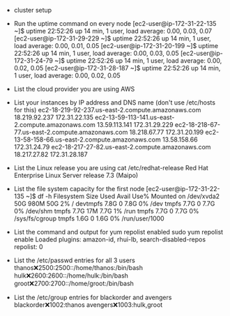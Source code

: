 * cluster setup 
 * Run the uptime command on every node
[ec2-user@ip-172-31-22-135 ~]$ uptime
 22:52:26 up 14 min,  1 user,  load average: 0.00, 0.03, 0.07
[ec2-user@ip-172-31-29-229 ~]$ uptime
 22:52:26 up 14 min,  1 user,  load average: 0.00, 0.01, 0.05
[ec2-user@ip-172-31-20-199 ~]$ uptime
 22:52:26 up 14 min,  1 user,  load average: 0.00, 0.03, 0.05
[ec2-user@ip-172-31-24-79 ~]$ uptime
 22:52:26 up 14 min,  1 user,  load average: 0.00, 0.02, 0.05
[ec2-user@ip-172-31-28-187 ~]$ uptime
 22:52:26 up 14 min,  1 user,  load average: 0.00, 0.02, 0.05

 * List the cloud provider you are using
AWS

 * List your instances by IP address and DNS name (don't use /etc/hosts for this)
ec2-18-219-92-237.us-east-2.compute.amazonaws.com	18.219.92.237	172.31.22.135
ec2-13-59-113-141.us-east-2.compute.amazonaws.com	13.59.113.141	172.31.29.229
ec2-18-218-67-77.us-east-2.compute.amazonaws.com	18.218.67.77	172.31.20.199
ec2-13-58-158-66.us-east-2.compute.amazonaws.com	13.58.158.66	172.31.24.79
ec2-18-217-27-82.us-east-2.compute.amazonaws.com	18.217.27.82	172.31.28.187

 * List the Linux release you are using
cat /etc/redhat-release
Red Hat Enterprise Linux Server release 7.3 (Maipo)

 * List the file system capacity for the first node
[ec2-user@ip-172-31-22-135 ~]$ df -h
Filesystem      Size  Used Avail Use% Mounted on
/dev/xvda2       50G  980M   50G   2% /
devtmpfs        7.8G     0  7.8G   0% /dev
tmpfs           7.7G     0  7.7G   0% /dev/shm
tmpfs           7.7G   17M  7.7G   1% /run
tmpfs           7.7G     0  7.7G   0% /sys/fs/cgroup
tmpfs           1.6G     0  1.6G   0% /run/user/1000

 * List the command and output for yum repolist enabled
sudo yum repolist enable
Loaded plugins: amazon-id, rhui-lb, search-disabled-repos
repolist: 0

* List the /etc/passwd entries for all 3 users
thanos:x:2500:2500::/home/thanos:/bin/bash
hulk:x:2600:2600::/home/hulk:/bin/bash
groot:x:2700:2700::/home/groot:/bin/bash

* List the /etc/group entries for blackorder and avengers
blackorder:x:1002:thanos
avengers:x:1003:hulk,groot